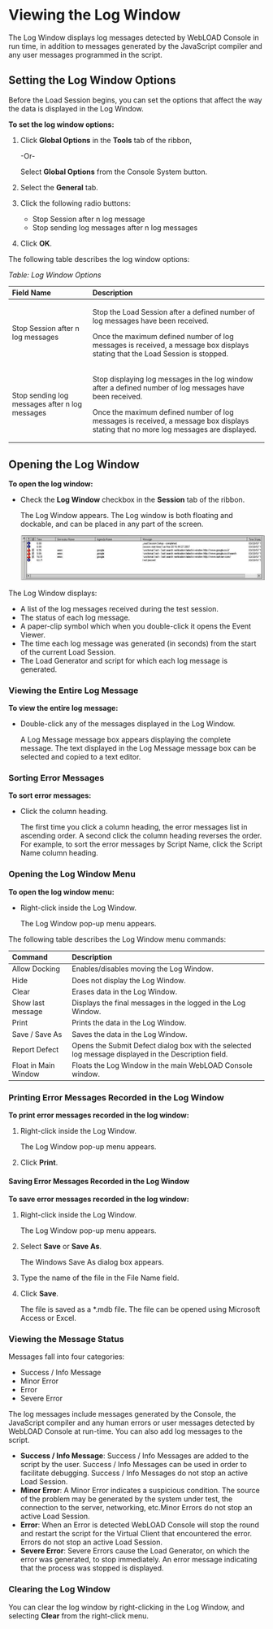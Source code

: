 ﻿# Viewing the Log Window

The Log Window displays log messages detected by WebLOAD Console in run time, in addition to messages generated by the JavaScript compiler and any user messages programmed in the script.



## Setting the Log Window Options

Before the Load Session begins, you can set the options that affect the way the data is displayed in the Log Window.

**To set the log window options:**

1. Click **Global Options** in the **Tools** tab of the ribbon,

    -Or-

    Select **Global Options** from the Console System button.

1. Select the **General** tab.
1. Click the following radio buttons:
    - Stop Session after n log message
    - Stop sending log messages after n log messages
1. Click **OK**.

The following table describes the log window options:

*Table: Log Window Options*

|**Field Name**|**Description**|
| :- | :- |
|Stop Session after n log messages|<p>Stop the Load Session after a defined number of log messages have been received.</p><p>Once the maximum defined number of log messages is received, a message box displays stating that the Load Session is stopped.</p>|
|Stop sending log messages after n log messages|<p>Stop displaying log messages in the log window after a defined number of log messages have been received.</p><p>Once the maximum defined number of log messages is received, a message box displays stating that no more log messages are displayed.</p>|




## Opening the Log Window

**To open the log window:**

- Check the **Log Window** checkbox in the **Session** tab of the ribbon.

  The Log Window appears. The Log window is both floating and dockable, and can be placed in any part of the screen.
  
  ![Log Window](../images/console_users_guide_2031.jpg)



The Log Window displays:

- A list of the log messages received during the test session.
- The status of each log message.
- A paper-clip symbol which when you double-click it opens the Event Viewer.
- The time each log message was generated (in seconds) from the start of the current Load Session.
- The Load Generator and script for which each log message is generated.

### Viewing the Entire Log Message

**To view the entire log message:**

- Double-click any of the messages displayed in the Log Window.

  A Log Message message box appears displaying the complete message. The text displayed in the Log Message message box can be selected and copied to a text editor.





### Sorting Error Messages

**To sort error messages:**

- Click the column heading.

  The first time you click a column heading, the error messages list in ascending order. A second click the column heading reverses the order. For example, to sort the error messages by Script Name, click the Script Name column heading.

### **Opening the Log Window Menu**

**To open the log window menu:**

- Right-click inside the Log Window.

  The Log Window pop-up menu appears.

The following table describes the Log Window menu commands:

|**Command**|**Description**|
| :- | :- |
|Allow Docking|Enables/disables moving the Log Window.|
|Hide|Does not display the Log Window.|
|Clear|Erases data in the Log Window.|
|Show last message|Displays the final messages in the logged in the Log Window.|
|Print|Prints the data in the Log Window.|
|Save / Save As|Saves the data in the Log Window.|
|Report Defect|Opens the Submit Defect dialog box with the selected log message displayed in the Description field.|
|Float in Main Window|Floats the Log Window in the main WebLOAD Console window.|



### Printing Error Messages Recorded in the Log Window

**To print error messages recorded in the log window:**

1. Right-click inside the Log Window.

    The Log Window pop-up menu appears.

1. Click **Print**.



#### Saving Error Messages Recorded in the Log Window

**To save error messages recorded in the log window:**

1. Right-click inside the Log Window.

    The Log Window pop-up menu appears.

1. Select **Save** or **Save As**.

    The Windows Save As dialog box appears.

1. Type the name of the file in the File Name field.
1. Click **Save**.

    The file is saved as a \*.mdb file. The file can be opened using Microsoft Access or Excel.



### **Viewing the Message Status**

Messages fall into four categories:

- Success / Info Message
- Minor Error
- Error
- Severe Error

The log messages include messages generated by the Console, the JavaScript compiler and any human errors or user messages detected by WebLOAD Console at run-time. You can also add log messages to the script.

- **Success / Info Message**: Success / Info Messages are added to the script by the user. Success / Info Messages can be used in order to facilitate debugging. Success / Info Messages do not stop an active Load Session.
- **Minor Error**: A Minor Error indicates a suspicious condition. The source of the problem may be generated by the system under test, the connection to the server, networking, etc.Minor Errors do not stop an active Load Session.
- **Error**: When an Error is detected WebLOAD Console will stop the round and restart the script for the Virtual Client that encountered the error. Errors do not stop an active Load Session.
- **Severe Error**: Severe Errors cause the Load Generator, on which the error was generated, to stop immediately. An error message indicating that the process was stopped is displayed.



### **Clearing the Log Window**

You can clear the log window by right-clicking in the Log Window, and selecting **Clear** from the right-click menu.



